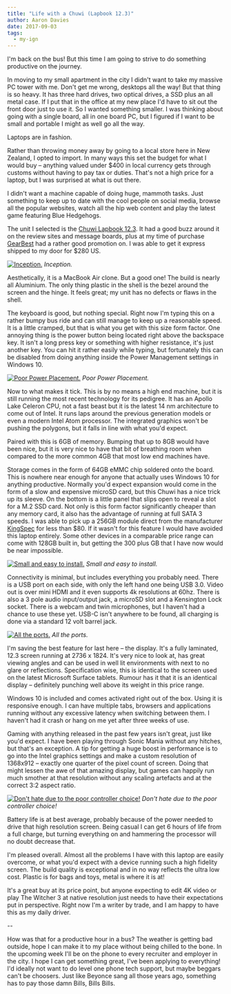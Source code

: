 ```yaml
---
title: "Life with a Chuwi (Lapbook 12.3)"
author: Aaron Davies
date: 2017-09-03
tags:
  - my-ign
---
```


I'm back on the bus! But this time I am going to strive to do something productive on the journey.

In moving to my small apartment in the city I didn't want to take my massive PC tower with me. Don't get me wrong, desktops all the way! But that thing is so heavy. It has three hard drives, two optical drives, a SSD plus an all metal case. If I put that in the office at my new place I'd have to sit out the front door just to use it. So I wanted something smaller. I was thinking about going with a single board, all in one board PC, but I figured if I want to be small and portable I might as well go all the way.

Laptops are in fashion.

Rather than throwing money away by going to a local store here in New Zealand, I opted to import. In many ways this set the budget for what I would buy – anything valued under $400 in local currency gets through customs without having to pay tax or duties. That's not a high price for a laptop, but I was surprised at what is out there.

I didn't want a machine capable of doing huge, mammoth tasks. Just something to keep up to date with the cool people on social media, browse all the popular websites, watch all the hip web content and play the latest game featuring Blue Hedgehogs.

The unit I selected is the [Chuwi Lapbook 12.3](http://en.chuwi.com/product/items/Chuwi-LapBook123.html). It had a good buzz around it on the review sites and message boards, plus at my time of purchase [GearBest](https://www.gearbest.com/laptops/pp_622091.html) had a rather good promotion on. I was able to get it express shipped to my door for $280 US.

[![Inception.](/media/images/blog/chuwi.jpg)](/media/images/blog/chuwi.jpg)
_Inception._

Aesthetically, it is a MacBook Air clone. But a good one! The build is nearly all Aluminium. The only thing plastic in the shell is the bezel around the screen and the hinge. It feels great; my unit has no defects or flaws in the shell.

The keyboard is good, but nothing special. Right now I'm typing this on a rather bumpy bus ride and can still manage to keep up a reasonable speed. It is a little cramped, but that is what you get with this size form factor. One annoying thing is the power button being located right above the backspace key. It isn't a long press key or something with higher resistance, it's just another key. You can hit it rather easily while typing, but fortunately this can be disabled from doing anything inside the Power Management settings in Windows 10.

[![Poor Power Placement.](/media/images/blog/IMG_20170904_133120.jpg)](/media/images/blog/IMG_20170904_133120.jpg)
_Poor Power Placement._

Now to what makes it tick. This is by no means a high end machine, but it is still running the most recent technology for its pedigree. It has an Apollo Lake Celeron CPU, not a fast beast but it is the latest 14 nm architecture to come out of Intel. It runs laps around the previous generation models or even a modern Intel Atom processor. The integrated graphics won't be pushing the polygons, but it falls in line with what you'd expect.

Paired with this is 6GB of memory. Bumping that up to 8GB would have been nice, but it is very nice to have that bit of breathing room when compared to the more common 4GB that most low end machines have.

Storage comes in the form of 64GB eMMC chip soldered onto the board. This is nowhere near enough for anyone that actually uses Windows 10 for anything productive. Normally you'd expect expansion would come in the form of a slow and expensive microSD card, but this Chuwi has a nice trick up its sleeve. On the bottom is a little panel that slips open to reveal a slot for a M.2 SSD card. Not only is this form factor significantly cheaper than any memory card, it also has the advantage of running at full SATA 3 speeds. I was able to pick up a 256GB module direct from the manufacturer [KingSpec](http://www.kingspec.com/) for less than $80. If it wasn't for this feature I would have avoided this laptop entirely. Some other devices in a comparable price range can come with 128GB built in, but getting the 300 plus GB that I have now would be near impossible.

[![Small and easy to install.](/media/images/blog/IMG_20170823_103533.jpg)](/media/images/blog/IMG_20170823_103533.jpg)
_Small and easy to install._

Connectivity is minimal, but includes everything you probably need. There is a USB port on each side, with only the left hand one being USB 3.0. Video out is over mini HDMI and it even supports 4k resolutions at 60hz. There is also a 3 pole audio input/output jack, a microSD slot and a Kensington Lock socket. There is a webcam and twin microphones, but I haven't had a chance to use these yet. USB-C isn't anywhere to be found, all charging is done via a standard 12 volt barrel jack.

[![All the ports.](/media/images/blog/chuwiports.jpg)](/media/images/blog/chuwiports.jpg)
_All the ports._

I'm saving the best feature for last here – the display. It's a fully laminated, 12.3 screen running at 2736 x 1824. It's very nice to look at, has great viewing angles and can be used in well lit environments with next to no glare or reflections. Specification wise, this is identical to the screen used on the latest Microsoft Surface tablets. Rumour has it that it is an identical display – definitely punching well above its weight in this price range.

Windows 10 is included and comes activated right out of the box. Using it is responsive enough. I can have multiple tabs, browsers and applications running without any excessive latency when switching between them. I haven't had it crash or hang on me yet after three weeks of use.

Gaming with anything released in the past few years isn't great, just like you'd expect. I have been playing through Sonic Mania without any hitches, but that's an exception. A tip for getting a huge boost in performance is to go into the Intel graphics settings and make a custom resolution of 1368x912 – exactly one quarter of the pixel count of screen. Doing that might lessen the awe of that amazing display, but games can happily run much smother at that resolution without any scaling artefacts and at the correct 3:2 aspect ratio.

[![Don't hate due to the poor controller choice!](/media/images/blog/IMG_20170904_133855.jpg)](/media/images/blog/IMG_20170904_133855.jpg)
_Don't hate due to the poor controller choice!_

Battery life is at best average, probably because of the power needed to drive that high resolution screen. Being casual I can get 6 hours of life from a full charge, but turning everything on and hammering the processor will no doubt decrease that.

I'm pleased overall. Almost all the problems I have with this laptop are easily overcome, or what you'd expect with a device running such a high fidelity screen. The build quality is exceptional and in no way reflects the ultra low cost. Plastic is for bags and toys, metal is where it is at!

It's a great buy at its price point, but anyone expecting to edit 4K video or play The Witcher 3 at native resolution just needs to have their expectations put in perspective. Right now I'm a writer by trade, and I am happy to have this as my daily driver.

--

How was that for a productive hour in a bus? The weather is getting bad outside, hope I can make it to my place without being chilled to the bone. In the upcoming week I'll be on the phone to every recruiter and employer in the city. I hope I can get something great, I've been applying to everything! I'd ideally not want to do level one phone tech support, but maybe beggars can't be choosers. Just like Beyonce sang all those years ago, something has to pay those damn Bills, Bills Bills.
